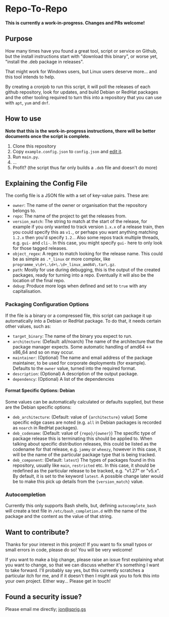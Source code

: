# Repo-To-Repo

__This is currently a work-in-progress. Changes and PRs welcome!__

## Purpose

How many times have you found a great tool, script or service on Github, but
the install instructions start with "download this binary", or worse yet,
"install the .deb package in releases".

That might work for Windows users, but Linux users deserve more... and this
tool intends to help.

By creating a cronjob to run this script, it will poll the releases of each
github repository, look for updates, and build Debian or RedHat packages and
the other tooling required to turn this into a repository that you can use
with `apt`, `yum` and `dnf`.

## How to use

__Note that this is the work-in-progress instructions, there will be better
documents once the script is complete.__

1. Clone this repository
2. Copy `example.config.json` to `config.json` and [edit
it](#explaining-the-config-file).
3. Run `main.py`.
4. ...
5. Profit? (the script thus far only builds a `.deb` file and doesn't do more)

## Explaining the Config File

The config file is a JSON file with a set of key-value pairs. These are:

* `owner`: The name of the owner or organisation that the repository belongs
to.
* `repo`: The name of the project to get the releases from.
* `version_match`: The string to match at the start of the release, for example
if you only wanted to track version `1.x.x` of a release train, then you could
specify this as `v1.`, or perhaps you want anything matching `1.2.x` then you'd
specify `1.2.`. Also some repos track multiple threads, e.g. `gui-` and `cli-`.
In this case, you might specify `gui-` here to only look for those tagged
releases.
* `object_regex`: A regex to match looking for the release name. This could be
as simple as `.*_linux` or more complex, like
`programme_v\d+\.\d+\.\d+_linux_amd64\.tar\.gz`.
* `path`: Mostly for use during debugging, this is the output of the created
packages, ready for turning into a repo. Eventually it will also be the
location of the final repo.
* `debug`: Produce more logs when defined and set to `true` with any
capitalisation.

### Packaging Configuration Options

If the file is a binary or a compressed file, this script can package it up
automatically into a Debian or RedHat package. To do that, it needs certain
other values, such as:

* `target_binary`: The name of the binary you expect to run.
* `architecture`: (Default: all/noarch) The name of the architecture that the
package manager expects. Some automatic handling of amd64 <-> x86_64 and so on
may occur.
* `maintainer`: (Optional) The name and email address of the package 
maintainer, to be used for corporate deployments (for example). Defaults to the
`owner` value, turned into the required format.
* `description`: (Optional) A description of the output package.
* `dependency`: (Optional) A list of the dependencies

#### Format Specific Options: Debian

Some values can be automatically calculated or defaults supplied, but these are
the Debian specific options:

* `deb_architecture`: (Default: value of `{architecture}` value) Some specific
edge cases are noted (e.g. `all` in Debian packages is recorded as `noarch` in
RedHat packages).
* `deb_codename`: (Default: value of `{repo}/{owner}`) The specific type of
package release this is terminating this should be applied to. When talking
about specific distribution releases, this could be listed as the codename for
that release, e.g. `jammy` or `wheezy`, however in this case, it will be the
name of the particular package type that is being tracked.
* `deb_component`: (Default: `latest`) The types of packages found in this
repository, usually like `main`, `restricted` etc. In this case, it should be
redefined as the particular release to be tracked, e.g. "v1.27" or "v5.x". By
default, it is set to the keyword `latest`. A possible change later would be to
make this pick up details from the `{version_match}` value.

### Autocompletion

Currently this only supports Bash shells, but, defining `autocomplete_bash`
will create a text file in `/etc/bash_completion.d` with the name of the
package and the content as the value of that string.

## Want to contribute?

Thanks for your interest in this project! If you want to fix small typos or
small errors in code, please do so! You will be very welcome!

If you want to make a big change, please raise an issue first explaining what
you want to change, so that we can discuss whether it's something I want to
take forward. I'll probably say yes, but this currently scratches a particular
itch for me, and if it doesn't then I might ask you to fork this into your own
project. Either way... Please get in touch!

## Found a security issue?

Please email me directly; [jon@sprig.gs](mailto:jon@sprig.gs)
